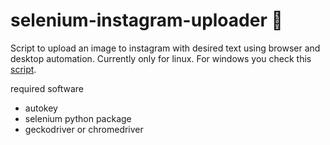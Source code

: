 # selenium-instagram-uploader 🏡

Script to upload an image to instagram with desired text using browser and desktop automation. Currently only for linux. For windows you check this [script](https://paste.ubuntu.com/p/mxyYmBpryK/).


required software

-   autokey
-   selenium python package
-   geckodriver or chromedriver

